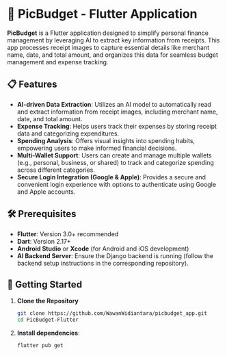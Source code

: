 # 📸 PicBudget - Flutter Application

**PicBudget** is a Flutter application designed to simplify personal finance management by leveraging AI to extract key information from receipts. This app processes receipt images to capture essential details like merchant name, date, and total amount, and organizes this data for seamless budget management and expense tracking.

## 📋 Features

- **AI-driven Data Extraction**: Utilizes an AI model to automatically read and extract information from receipt images, including merchant name, date, and total amount.
- **Expense Tracking**: Helps users track their expenses by storing receipt data and categorizing expenditures.
- **Spending Analysis**: Offers visual insights into spending habits, empowering users to make informed financial decisions.
- **Multi-Wallet Support**: Users can create and manage multiple wallets (e.g., personal, business, or shared) to track and categorize spending across different categories.
- **Secure Login Integration (Google & Apple)**: Provides a secure and convenient login experience with options to authenticate using Google and Apple accounts.

## 🛠️ Prerequisites

- **Flutter**: Version 3.0+ recommended
- **Dart**: Version 2.17+
- **Android Studio** or **Xcode** (for Android and iOS development)
- **AI Backend Server**: Ensure the Django backend is running (follow the backend setup instructions in the corresponding repository).

## 🚀 Getting Started

1. **Clone the Repository**

   ```bash
   git clone https://github.com/WawanWidiantara/picbudget_app.git
   cd PicBudget-Flutter
   ```

   
2. **Install dependencies**:

   ```bash
   flutter pub get
   ```